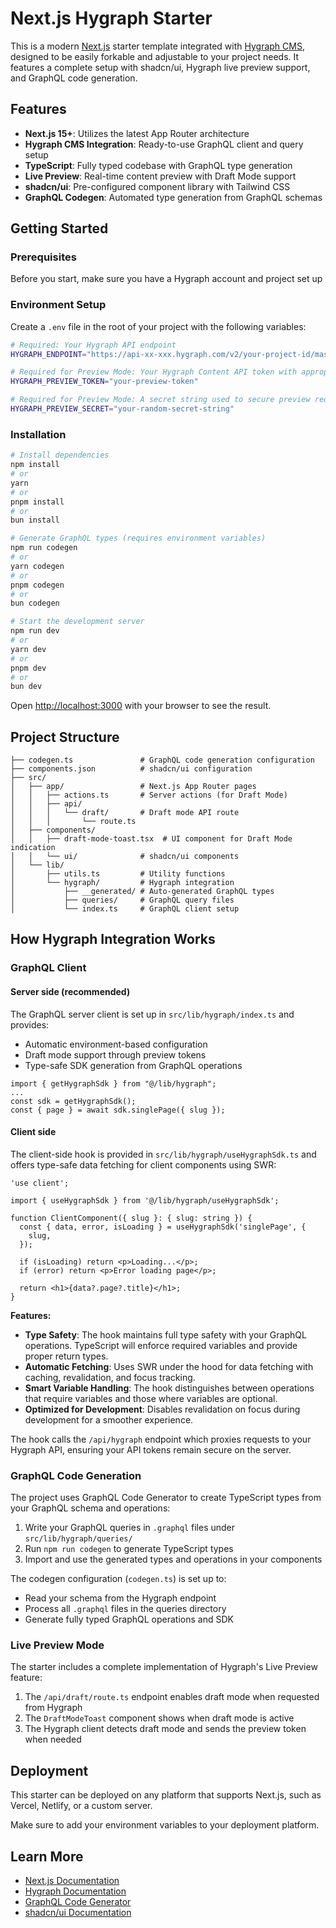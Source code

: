 # Next.js Hygraph Starter

This is a modern [Next.js](https://nextjs.org) starter template integrated with [Hygraph CMS](https://hygraph.com), designed to be easily forkable and adjustable to your project needs. It features a complete setup with shadcn/ui, Hygraph live preview support, and GraphQL code generation.

## Features

- **Next.js 15+**: Utilizes the latest App Router architecture
- **Hygraph CMS Integration**: Ready-to-use GraphQL client and query setup
- **TypeScript**: Fully typed codebase with GraphQL type generation
- **Live Preview**: Real-time content preview with Draft Mode support
- **shadcn/ui**: Pre-configured component library with Tailwind CSS
- **GraphQL Codegen**: Automated type generation from GraphQL schemas

## Getting Started

### Prerequisites

Before you start, make sure you have a Hygraph account and project set up

### Environment Setup

Create a `.env` file in the root of your project with the following variables:

```bash
# Required: Your Hygraph API endpoint
HYGRAPH_ENDPOINT="https://api-xx-xxx.hygraph.com/v2/your-project-id/master"

# Required for Preview Mode: Your Hygraph Content API token with appropriate permissions
HYGRAPH_PREVIEW_TOKEN="your-preview-token"

# Required for Preview Mode: A secret string used to secure preview requests
HYGRAPH_PREVIEW_SECRET="your-random-secret-string"
```

### Installation

```bash
# Install dependencies
npm install
# or
yarn
# or
pnpm install
# or
bun install

# Generate GraphQL types (requires environment variables)
npm run codegen
# or
yarn codegen
# or
pnpm codegen
# or
bun codegen

# Start the development server
npm run dev
# or
yarn dev
# or
pnpm dev
# or
bun dev
```

Open [http://localhost:3000](http://localhost:3000) with your browser to see the result.

## Project Structure

```
├── codegen.ts               # GraphQL code generation configuration
├── components.json          # shadcn/ui configuration
├── src/
│   ├── app/                 # Next.js App Router pages
│   │   ├── actions.ts       # Server actions (for Draft Mode)
│   │   ├── api/
│   │   │   └── draft/       # Draft mode API route
│   │   │       └── route.ts
│   ├── components/
│   │   ├── draft-mode-toast.tsx  # UI component for Draft Mode indication
│   │   └── ui/              # shadcn/ui components
│   └── lib/
│       ├── utils.ts         # Utility functions
│       └── hygraph/         # Hygraph integration
│           ├── __generated/ # Auto-generated GraphQL types
│           ├── queries/     # GraphQL query files
│           └── index.ts     # GraphQL client setup
```

## How Hygraph Integration Works

### GraphQL Client

#### Server side (recommended)

The GraphQL server client is set up in `src/lib/hygraph/index.ts` and provides:

- Automatic environment-based configuration
- Draft mode support through preview tokens
- Type-safe SDK generation from GraphQL operations

```
import { getHygraphSdk } from "@/lib/hygraph";
...
const sdk = getHygraphSdk();
const { page } = await sdk.singlePage({ slug });
```

#### Client side

The client-side hook is provided in `src/lib/hygraph/useHygraphSdk.ts` and offers type-safe data fetching for client components using SWR:

```tsx
'use client';

import { useHygraphSdk } from '@/lib/hygraph/useHygraphSdk';

function ClientComponent({ slug }: { slug: string }) {
  const { data, error, isLoading } = useHygraphSdk('singlePage', {
    slug,
  });

  if (isLoading) return <p>Loading...</p>;
  if (error) return <p>Error loading page</p>;

  return <h1>{data?.page?.title}</h1>;
}
```

**Features:**

- **Type Safety**: The hook maintains full type safety with your GraphQL operations. TypeScript will enforce required variables and provide proper return types.
- **Automatic Fetching**: Uses SWR under the hood for data fetching with caching, revalidation, and focus tracking.
- **Smart Variable Handling**: The hook distinguishes between operations that require variables and those where variables are optional.
- **Optimized for Development**: Disables revalidation on focus during development for a smoother experience.

The hook calls the `/api/hygraph` endpoint which proxies requests to your Hygraph API, ensuring your API tokens remain secure on the server.

### GraphQL Code Generation

The project uses GraphQL Code Generator to create TypeScript types from your GraphQL schema and operations:

1. Write your GraphQL queries in `.graphql` files under `src/lib/hygraph/queries/`
2. Run `npm run codegen` to generate TypeScript types
3. Import and use the generated types and operations in your components

The codegen configuration (`codegen.ts`) is set up to:

- Read your schema from the Hygraph endpoint
- Process all `.graphql` files in the queries directory
- Generate fully typed GraphQL operations and SDK

### Live Preview Mode

The starter includes a complete implementation of Hygraph's Live Preview feature:

1. The `/api/draft/route.ts` endpoint enables draft mode when requested from Hygraph
2. The `DraftModeToast` component shows when draft mode is active
3. The Hygraph client detects draft mode and sends the preview token when needed

## Deployment

This starter can be deployed on any platform that supports Next.js, such as Vercel, Netlify, or a custom server.

Make sure to add your environment variables to your deployment platform.

## Learn More

- [Next.js Documentation](https://nextjs.org/docs)
- [Hygraph Documentation](https://hygraph.com/docs)
- [GraphQL Code Generator](https://www.graphql-code-generator.com/)
- [shadcn/ui Documentation](https://ui.shadcn.com/)

